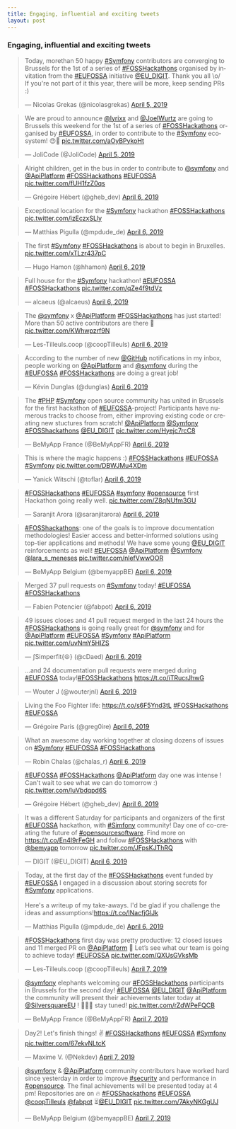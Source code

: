 ```yaml
---
title: Engaging, influential and exciting tweets
layout: post
---
```


<script async src="https://platform.twitter.com/widgets.js" charset="utf-8">{newline}</script>
### Engaging, influential and exciting tweets

<blockquote class="twitter-tweet" data-partner="tweetdeck"><p lang="en" dir="ltr">Today, morethan 50 happy <a href="https://twitter.com/hashtag/Symfony?src=hash&amp;ref_src=twsrc%5Etfw">#Symfony</a> contributors are converging to Brussels for the 1st of a series of <a href="https://twitter.com/hashtag/FOSSHackathons?src=hash&amp;ref_src=twsrc%5Etfw">#FOSSHackathons</a> organised by invitation from the <a href="https://twitter.com/hashtag/EUFOSSA?src=hash&amp;ref_src=twsrc%5Etfw">#EUFOSSA</a> initiative <a href="https://twitter.com/EU_DIGIT?ref_src=twsrc%5Etfw">@EU_DIGIT</a>. Thank you all \o/<br>If you&#39;re not part of it this year, there will be more, keep sending PRs :)</p>&mdash; Nicolas Grekas (@nicolasgrekas) <a href="https://twitter.com/nicolasgrekas/status/1114061132061450240?ref_src=twsrc%5Etfw">April 5, 2019</a></blockquote>
<blockquote class="twitter-tweet" data-partner="tweetdeck"><p lang="en" dir="ltr">We are proud to announce <a href="https://twitter.com/lyrixx?ref_src=twsrc%5Etfw">@lyrixx</a> and <a href="https://twitter.com/JoelWurtz?ref_src=twsrc%5Etfw">@JoelWurtz</a> are going to Brussels this weekend for the 1st of a series of <a href="https://twitter.com/hashtag/FOSSHackathons?src=hash&amp;ref_src=twsrc%5Etfw">#FOSSHackathons</a> organised by <a href="https://twitter.com/hashtag/EUFOSSA?src=hash&amp;ref_src=twsrc%5Etfw">#EUFOSSA</a>, in order to contribute to the <a href="https://twitter.com/hashtag/Symfony?src=hash&amp;ref_src=twsrc%5Etfw">#Symfony</a> ecosystem! 😍🤗 <a href="https://t.co/aOyBPykoHt">pic.twitter.com/aOyBPykoHt</a></p>&mdash; JoliCode (@JoliCode) <a href="https://twitter.com/JoliCode/status/1114147205701603328?ref_src=twsrc%5Etfw">April 5, 2019</a></blockquote>
<blockquote class="twitter-tweet" data-partner="tweetdeck"><p lang="en" dir="ltr">Alright children, get in the bus in order to contribute to <a href="https://twitter.com/symfony?ref_src=twsrc%5Etfw">@symfony</a> and <a href="https://twitter.com/ApiPlatform?ref_src=twsrc%5Etfw">@ApiPlatform</a> <a href="https://twitter.com/hashtag/FOSSHackathons?src=hash&amp;ref_src=twsrc%5Etfw">#FOSSHackathons</a>  <a href="https://twitter.com/hashtag/EUFOSSA?src=hash&amp;ref_src=twsrc%5Etfw">#EUFOSSA</a> <a href="https://t.co/fUH1fzZ0qs">pic.twitter.com/fUH1fzZ0qs</a></p>&mdash; Grégoire Hébert (@gheb_dev) <a href="https://twitter.com/gheb_dev/status/1114415849786552321?ref_src=twsrc%5Etfw">April 6, 2019</a></blockquote>
<blockquote class="twitter-tweet" data-partner="tweetdeck"><p lang="en" dir="ltr">Exceptional location for the <a href="https://twitter.com/hashtag/Symfony?src=hash&amp;ref_src=twsrc%5Etfw">#Symfony</a> hackathon <a href="https://twitter.com/hashtag/FOSSHackathons?src=hash&amp;ref_src=twsrc%5Etfw">#FOSSHackathons</a> <a href="https://t.co/izEczxSLly">pic.twitter.com/izEczxSLly</a></p>&mdash; Matthias Pigulla (@mpdude_de) <a href="https://twitter.com/mpdude_de/status/1114432728827604992?ref_src=twsrc%5Etfw">April 6, 2019</a></blockquote>
<blockquote class="twitter-tweet" data-partner="tweetdeck"><p lang="en" dir="ltr">The first <a href="https://twitter.com/hashtag/Symfony?src=hash&amp;ref_src=twsrc%5Etfw">#Symfony</a> <a href="https://twitter.com/hashtag/FOSSHackathons?src=hash&amp;ref_src=twsrc%5Etfw">#FOSSHackathons</a> is about to begin in Bruxelles. <a href="https://t.co/xTLzr437pC">pic.twitter.com/xTLzr437pC</a></p>&mdash; Hugo Hamon (@hhamon) <a href="https://twitter.com/hhamon/status/1114435235431813120?ref_src=twsrc%5Etfw">April 6, 2019</a></blockquote>
<blockquote class="twitter-tweet" data-partner="tweetdeck"><p lang="en" dir="ltr">Full house for the <a href="https://twitter.com/hashtag/Symfony?src=hash&amp;ref_src=twsrc%5Etfw">#Symfony</a> hackathon! <a href="https://twitter.com/hashtag/EUFOSSA?src=hash&amp;ref_src=twsrc%5Etfw">#EUFOSSA</a> <a href="https://twitter.com/hashtag/FOSSHackathons?src=hash&amp;ref_src=twsrc%5Etfw">#FOSSHackathons</a> <a href="https://t.co/qZe4f9tdVz">pic.twitter.com/qZe4f9tdVz</a></p>&mdash; alcaeus (@alcaeus) <a href="https://twitter.com/alcaeus/status/1114435743781392384?ref_src=twsrc%5Etfw">April 6, 2019</a></blockquote>
<blockquote class="twitter-tweet" data-partner="tweetdeck"><p lang="en" dir="ltr">The <a href="https://twitter.com/symfony?ref_src=twsrc%5Etfw">@symfony</a> x <a href="https://twitter.com/ApiPlatform?ref_src=twsrc%5Etfw">@ApiPlatform</a> <a href="https://twitter.com/hashtag/FOSSHackathons?src=hash&amp;ref_src=twsrc%5Etfw">#FOSSHackathons</a> has just started! More than 50 active contributors are there 🥳 <a href="https://t.co/KWhwpzrf9N">pic.twitter.com/KWhwpzrf9N</a></p>&mdash; Les-Tilleuls.coop (@coopTilleuls) <a href="https://twitter.com/coopTilleuls/status/1114440101935890433?ref_src=twsrc%5Etfw">April 6, 2019</a></blockquote>
<blockquote class="twitter-tweet" data-partner="tweetdeck"><p lang="en" dir="ltr">According to the number of new <a href="https://twitter.com/github?ref_src=twsrc%5Etfw">@GitHub</a> notifications in my inbox, people working on <a href="https://twitter.com/ApiPlatform?ref_src=twsrc%5Etfw">@ApiPlatform</a> and <a href="https://twitter.com/symfony?ref_src=twsrc%5Etfw">@symfony</a> during the <a href="https://twitter.com/hashtag/EUFOSSA?src=hash&amp;ref_src=twsrc%5Etfw">#EUFOSSA</a> <a href="https://twitter.com/hashtag/FOSSHackathons?src=hash&amp;ref_src=twsrc%5Etfw">#FOSSHackathons</a> are doing a great job!</p>&mdash; Kévin Dunglas (@dunglas) <a href="https://twitter.com/dunglas/status/1114476885860179968?ref_src=twsrc%5Etfw">April 6, 2019</a></blockquote>
<blockquote class="twitter-tweet" data-partner="tweetdeck"><p lang="en" dir="ltr">The <a href="https://twitter.com/hashtag/PHP?src=hash&amp;ref_src=twsrc%5Etfw">#PHP</a> <a href="https://twitter.com/hashtag/Symfony?src=hash&amp;ref_src=twsrc%5Etfw">#Symfony</a> open source community has united in Brussels for the first hackathon of <a href="https://twitter.com/hashtag/EUFOSSA?src=hash&amp;ref_src=twsrc%5Etfw">#EUFOSSA</a>-project! Participants have numerous tracks to choose from, either improving existing code or creating new stuctures from scratch! <a href="https://twitter.com/ApiPlatform?ref_src=twsrc%5Etfw">@ApiPlatform</a> <a href="https://twitter.com/symfony?ref_src=twsrc%5Etfw">@Symfony</a> <a href="https://twitter.com/hashtag/FOSShackathons?src=hash&amp;ref_src=twsrc%5Etfw">#FOSShackathons</a> <a href="https://twitter.com/EU_DIGIT?ref_src=twsrc%5Etfw">@EU_DIGIT</a> <a href="https://t.co/Hyejc7rcC8">pic.twitter.com/Hyejc7rcC8</a></p>&mdash; BeMyApp France (@BeMyAppFR) <a href="https://twitter.com/BeMyAppFR/status/1114497674273796097?ref_src=twsrc%5Etfw">April 6, 2019</a></blockquote>
<blockquote class="twitter-tweet" data-partner="tweetdeck"><p lang="en" dir="ltr">This is where the magic happens :) <a href="https://twitter.com/hashtag/FOSSHackathons?src=hash&amp;ref_src=twsrc%5Etfw">#FOSSHackathons</a> <a href="https://twitter.com/hashtag/EUFOSSA?src=hash&amp;ref_src=twsrc%5Etfw">#EUFOSSA</a> <a href="https://twitter.com/hashtag/Symfony?src=hash&amp;ref_src=twsrc%5Etfw">#Symfony</a> <a href="https://t.co/DBWJMu4XDm">pic.twitter.com/DBWJMu4XDm</a></p>&mdash; Yanick Witschi (@toflar) <a href="https://twitter.com/toflar/status/1114503193030008833?ref_src=twsrc%5Etfw">April 6, 2019</a></blockquote>
<blockquote class="twitter-tweet" data-partner="tweetdeck"><p lang="en" dir="ltr"><a href="https://twitter.com/hashtag/FOSSHackathons?src=hash&amp;ref_src=twsrc%5Etfw">#FOSSHackathons</a> <a href="https://twitter.com/hashtag/EUFOSSA?src=hash&amp;ref_src=twsrc%5Etfw">#EUFOSSA</a> <a href="https://twitter.com/hashtag/symfony?src=hash&amp;ref_src=twsrc%5Etfw">#symfony</a> <a href="https://twitter.com/hashtag/opensource?src=hash&amp;ref_src=twsrc%5Etfw">#opensource</a> first Hackathon going really well. <a href="https://t.co/Z8qNUfm3GU">pic.twitter.com/Z8qNUfm3GU</a></p>&mdash; Saranjit Arora (@saranjitarora) <a href="https://twitter.com/saranjitarora/status/1114523961965142016?ref_src=twsrc%5Etfw">April 6, 2019</a></blockquote>
<blockquote class="twitter-tweet" data-partner="tweetdeck"><p lang="en" dir="ltr"><a href="https://twitter.com/hashtag/FOSShackathons?src=hash&amp;ref_src=twsrc%5Etfw">#FOSShackathons</a>: one of the goals is to improve documentation methodologies! Easier access and better-informed solutions using top-tier applications and methods! We have some young <a href="https://twitter.com/EU_DIGIT?ref_src=twsrc%5Etfw">@EU_DIGIT</a> reinforcements as well! <a href="https://twitter.com/hashtag/EUFOSSA?src=hash&amp;ref_src=twsrc%5Etfw">#EUFOSSA</a> <a href="https://twitter.com/ApiPlatform?ref_src=twsrc%5Etfw">@ApiPlatform</a> <a href="https://twitter.com/symfony?ref_src=twsrc%5Etfw">@Symfony</a> <a href="https://twitter.com/lara_s_meneses?ref_src=twsrc%5Etfw">@lara_s_meneses</a> <a href="https://t.co/nlefVwwOOR">pic.twitter.com/nlefVwwOOR</a></p>&mdash; BeMyApp Belgium (@bemyappBE) <a href="https://twitter.com/bemyappBE/status/1114557418959196161?ref_src=twsrc%5Etfw">April 6, 2019</a></blockquote>
<blockquote class="twitter-tweet" data-partner="tweetdeck"><p lang="en" dir="ltr">Merged 37 pull requests on <a href="https://twitter.com/hashtag/Symfony?src=hash&amp;ref_src=twsrc%5Etfw">#Symfony</a> today! <a href="https://twitter.com/hashtag/EUFOSSA?src=hash&amp;ref_src=twsrc%5Etfw">#EUFOSSA</a> <a href="https://twitter.com/hashtag/FOSSHackathons?src=hash&amp;ref_src=twsrc%5Etfw">#FOSSHackathons</a></p>&mdash; Fabien Potencier (@fabpot) <a href="https://twitter.com/fabpot/status/1114605090772520960?ref_src=twsrc%5Etfw">April 6, 2019</a></blockquote>
<blockquote class="twitter-tweet" data-partner="tweetdeck"><p lang="en" dir="ltr">49 issues closes and  41 pull request merged in the last 24 hours the <a href="https://twitter.com/hashtag/FOSSHackathons?src=hash&amp;ref_src=twsrc%5Etfw">#FOSSHackathons</a>  is going really great for <a href="https://twitter.com/symfony?ref_src=twsrc%5Etfw">@symfony</a> and for <a href="https://twitter.com/ApiPlatform?ref_src=twsrc%5Etfw">@ApiPlatform</a> <a href="https://twitter.com/hashtag/EUFOSSA?src=hash&amp;ref_src=twsrc%5Etfw">#EUFOSSA</a> <a href="https://twitter.com/hashtag/Symfony?src=hash&amp;ref_src=twsrc%5Etfw">#Symfony</a> <a href="https://twitter.com/hashtag/ApiPlatform?src=hash&amp;ref_src=twsrc%5Etfw">#ApiPlatform</a> <a href="https://t.co/uvNmY5HIZS">pic.twitter.com/uvNmY5HIZS</a></p>&mdash; ∫Simperfit{☮} (@cDaed) <a href="https://twitter.com/cDaed/status/1114606061749772288?ref_src=twsrc%5Etfw">April 6, 2019</a></blockquote>
<blockquote class="twitter-tweet" data-partner="tweetdeck"><p lang="en" dir="ltr">...and 24 documentation pull requests were merged during <a href="https://twitter.com/hashtag/EUFOSSA?src=hash&amp;ref_src=twsrc%5Etfw">#EUFOSSA</a> today!<a href="https://twitter.com/hashtag/FOSSHackathons?src=hash&amp;ref_src=twsrc%5Etfw">#FOSSHackathons</a> <a href="https://t.co/iTRucrJhwG">https://t.co/iTRucrJhwG</a></p>&mdash; Wouter J (@wouterjnl) <a href="https://twitter.com/wouterjnl/status/1114606459080278016?ref_src=twsrc%5Etfw">April 6, 2019</a></blockquote>
<blockquote class="twitter-tweet" data-partner="tweetdeck"><p lang="en" dir="ltr">Living the Foo Fighter life: <a href="https://t.co/s6F5Ynd3tL">https://t.co/s6F5Ynd3tL</a> <a href="https://twitter.com/hashtag/FOSSHackathons?src=hash&amp;ref_src=twsrc%5Etfw">#FOSSHackathons</a> <a href="https://twitter.com/hashtag/EUFOSSA?src=hash&amp;ref_src=twsrc%5Etfw">#EUFOSSA</a></p>&mdash; Grégoire Paris (@greg0ire) <a href="https://twitter.com/greg0ire/status/1114612891121012736?ref_src=twsrc%5Etfw">April 6, 2019</a></blockquote>
<blockquote class="twitter-tweet" data-partner="tweetdeck"><p lang="en" dir="ltr">What an awesome day working together at closing dozens of issues on <a href="https://twitter.com/hashtag/Symfony?src=hash&amp;ref_src=twsrc%5Etfw">#Symfony</a> <a href="https://twitter.com/hashtag/EUFOSSA?src=hash&amp;ref_src=twsrc%5Etfw">#EUFOSSA</a> <a href="https://twitter.com/hashtag/FOSSHackathons?src=hash&amp;ref_src=twsrc%5Etfw">#FOSSHackathons</a></p>&mdash; Robin Chalas (@chalas_r) <a href="https://twitter.com/chalas_r/status/1114621592028553222?ref_src=twsrc%5Etfw">April 6, 2019</a></blockquote>
<blockquote class="twitter-tweet" data-partner="tweetdeck"><p lang="en" dir="ltr"><a href="https://twitter.com/hashtag/EUFOSSA?src=hash&amp;ref_src=twsrc%5Etfw">#EUFOSSA</a> <a href="https://twitter.com/hashtag/FOSSHackathons?src=hash&amp;ref_src=twsrc%5Etfw">#FOSSHackathons</a> <a href="https://twitter.com/ApiPlatform?ref_src=twsrc%5Etfw">@ApiPlatform</a> day one was intense !<br>Can&#39;t wait to see what we can do tomorrow :) <a href="https://t.co/luVbdqpd6S">pic.twitter.com/luVbdqpd6S</a></p>&mdash; Grégoire Hébert (@gheb_dev) <a href="https://twitter.com/gheb_dev/status/1114632226485035009?ref_src=twsrc%5Etfw">April 6, 2019</a></blockquote>
<blockquote class="twitter-tweet" data-partner="tweetdeck"><p lang="en" dir="ltr">It was a different Saturday for participants and organizers of the first <a href="https://twitter.com/hashtag/EUFOSSA?src=hash&amp;ref_src=twsrc%5Etfw">#EUFOSSA</a> hackathon, with <a href="https://twitter.com/hashtag/Simfony?src=hash&amp;ref_src=twsrc%5Etfw">#Simfony</a> community! Day one of co-creating the future of <a href="https://twitter.com/hashtag/opensourcesoftware?src=hash&amp;ref_src=twsrc%5Etfw">#opensourcesoftware</a>. Find more on <a href="https://t.co/En4l9rFeGH">https://t.co/En4l9rFeGH</a> and follow <a href="https://twitter.com/hashtag/FOSSHackathons?src=hash&amp;ref_src=twsrc%5Etfw">#FOSSHackathons</a> with <a href="https://twitter.com/bemyapp?ref_src=twsrc%5Etfw">@bemyapp</a> tomorrow <a href="https://t.co/JFpsKJThRQ">pic.twitter.com/JFpsKJThRQ</a></p>&mdash; DIGIT (@EU_DIGIT) <a href="https://twitter.com/EU_DIGIT/status/1114636370973274112?ref_src=twsrc%5Etfw">April 6, 2019</a></blockquote>
<blockquote class="twitter-tweet" data-partner="tweetdeck"><p lang="en" dir="ltr">Today, at the first day of the <a href="https://twitter.com/hashtag/FOSSHackathons?src=hash&amp;ref_src=twsrc%5Etfw">#FOSSHackathons</a> event funded by <a href="https://twitter.com/hashtag/EUFOSSA?src=hash&amp;ref_src=twsrc%5Etfw">#EUFOSSA</a> I engaged in a discussion about storing secrets for <a href="https://twitter.com/hashtag/Symfony?src=hash&amp;ref_src=twsrc%5Etfw">#Symfony</a> applications.<br><br>Here&#39;s a writeup of my take-aways. I&#39;d be glad if you challenge the ideas and assumptions!<a href="https://t.co/INacfjGlJk">https://t.co/INacfjGlJk</a></p>&mdash; Matthias Pigulla (@mpdude_de) <a href="https://twitter.com/mpdude_de/status/1114651526449061888?ref_src=twsrc%5Etfw">April 6, 2019</a></blockquote>
<blockquote class="twitter-tweet" data-partner="tweetdeck"><p lang="en" dir="ltr"><a href="https://twitter.com/hashtag/FOSSHackathons?src=hash&amp;ref_src=twsrc%5Etfw">#FOSSHackathons</a> first day was pretty productive: 12 closed issues and 11 merged PR on <a href="https://twitter.com/ApiPlatform?ref_src=twsrc%5Etfw">@ApiPlatform</a> 🙂 Let’s see what our team is going to achieve today! <a href="https://twitter.com/hashtag/EUFOSSA?src=hash&amp;ref_src=twsrc%5Etfw">#EUFOSSA</a> <a href="https://t.co/QXUsGVksMb">pic.twitter.com/QXUsGVksMb</a></p>&mdash; Les-Tilleuls.coop (@coopTilleuls) <a href="https://twitter.com/coopTilleuls/status/1114767983979712512?ref_src=twsrc%5Etfw">April 7, 2019</a></blockquote>
<blockquote class="twitter-tweet" data-partner="tweetdeck"><p lang="en" dir="ltr"><a href="https://twitter.com/symfony?ref_src=twsrc%5Etfw">@symfony</a> elephants welcoming our <a href="https://twitter.com/hashtag/FOSSHackathons?src=hash&amp;ref_src=twsrc%5Etfw">#FOSSHackathons</a> participants in Brussels for the second day! <a href="https://twitter.com/hashtag/EUFOSSA?src=hash&amp;ref_src=twsrc%5Etfw">#EUFOSSA</a> <a href="https://twitter.com/EU_DIGIT?ref_src=twsrc%5Etfw">@EU_DIGIT</a> <a href="https://twitter.com/ApiPlatform?ref_src=twsrc%5Etfw">@ApiPlatform</a> the community will present their achievements later today at <a href="https://twitter.com/SilversquareEU?ref_src=twsrc%5Etfw">@SilversquareEU</a> ! 🐘🐘🐘 stay tuned! <a href="https://t.co/rZdWPeFQCB">pic.twitter.com/rZdWPeFQCB</a></p>&mdash; BeMyApp France (@BeMyAppFR) <a href="https://twitter.com/BeMyAppFR/status/1114779901574438912?ref_src=twsrc%5Etfw">April 7, 2019</a></blockquote>
<blockquote class="twitter-tweet" data-partner="tweetdeck"><p lang="en" dir="ltr">Day2! Let&#39;s finish things! ✌️ <a href="https://twitter.com/hashtag/FOSSHackathons?src=hash&amp;ref_src=twsrc%5Etfw">#FOSSHackathons</a> <a href="https://twitter.com/hashtag/EUFOSSA?src=hash&amp;ref_src=twsrc%5Etfw">#EUFOSSA</a> <a href="https://twitter.com/hashtag/Symfony?src=hash&amp;ref_src=twsrc%5Etfw">#Symfony</a> <a href="https://t.co/67ekvNLtcK">pic.twitter.com/67ekvNLtcK</a></p>&mdash; Maxime V. (@Nekdev) <a href="https://twitter.com/Nekdev/status/1114790682349244416?ref_src=twsrc%5Etfw">April 7, 2019</a></blockquote>
<blockquote class="twitter-tweet" data-partner="tweetdeck"><p lang="en" dir="ltr"><a href="https://twitter.com/symfony?ref_src=twsrc%5Etfw">@symfony</a> &amp; <a href="https://twitter.com/ApiPlatform?ref_src=twsrc%5Etfw">@ApiPlatform</a> community contributors have worked hard since yesterday in order to improve <a href="https://twitter.com/hashtag/security?src=hash&amp;ref_src=twsrc%5Etfw">#security</a> and performance in <a href="https://twitter.com/hashtag/opensource?src=hash&amp;ref_src=twsrc%5Etfw">#opensource</a>. The final achievements will be presented today at 4 pm! Repositories are on 🔥 <a href="https://twitter.com/hashtag/FOSShackathons?src=hash&amp;ref_src=twsrc%5Etfw">#FOSShackathons</a> <a href="https://twitter.com/hashtag/EUFOSSA?src=hash&amp;ref_src=twsrc%5Etfw">#EUFOSSA</a> <a href="https://twitter.com/coopTilleuls?ref_src=twsrc%5Etfw">@coopTilleuls</a> <a href="https://twitter.com/fabpot?ref_src=twsrc%5Etfw">@fabpot</a> ⏳<a href="https://twitter.com/EU_DIGIT?ref_src=twsrc%5Etfw">@EU_DIGIT</a> <a href="https://t.co/7AkyNKGgUJ">pic.twitter.com/7AkyNKGgUJ</a></p>&mdash; BeMyApp Belgium (@bemyappBE) <a href="https://twitter.com/bemyappBE/status/1114819937586044931?ref_src=twsrc%5Etfw">April 7, 2019</a></blockquote>
